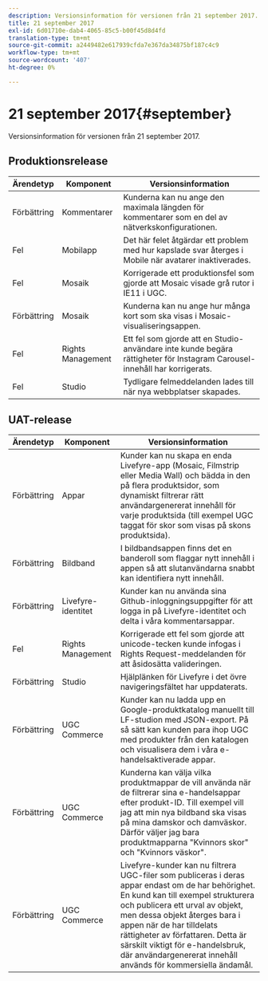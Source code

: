 ```yaml
---
description: Versionsinformation för versionen från 21 september 2017.
title: 21 september 2017
exl-id: 6d01710e-dab4-4065-85c5-b00f45d8d4fd
translation-type: tm+mt
source-git-commit: a2449482e617939cfda7e367da34875bf187c4c9
workflow-type: tm+mt
source-wordcount: '407'
ht-degree: 0%

---
```


# 21 september 2017{#september}

Versionsinformation för versionen från 21 september 2017.

## Produktionsrelease

| **Ärendetyp** | **Komponent** | **Versionsinformation** |
|---|---|---|
| Förbättring | Kommentarer | Kunderna kan nu ange den maximala längden för kommentarer som en del av nätverkskonfigurationen. |
| Fel | Mobilapp | Det här felet åtgärdar ett problem med hur kapslade svar återges i Mobile när avatarer inaktiverades. |
| Fel | Mosaik | Korrigerade ett produktionsfel som gjorde att Mosaic visade grå rutor i IE11 i UGC. |
| Förbättring | Mosaik | Kunderna kan nu ange hur många kort som ska visas i Mosaic-visualiseringsappen. |
| Fel | Rights Management | Ett fel som gjorde att en Studio-användare inte kunde begära rättigheter för Instagram Carousel-innehåll har korrigerats. |
| Fel | Studio | Tydligare felmeddelanden lades till när nya webbplatser skapades. |

## UAT-release

| **Ärendetyp** | **Komponent** | **Versionsinformation** |
|---|---|---|
| Förbättring | Appar | Kunder kan nu skapa en enda Livefyre-app (Mosaic, Filmstrip eller Media Wall) och bädda in den på flera produktsidor, som dynamiskt filtrerar rätt användargenererat innehåll för varje produktsida (till exempel UGC taggat för skor som visas på skons produktsida). |
| Förbättring | Bildband | I bildbandsappen finns det en banderoll som flaggar nytt innehåll i appen så att slutanvändarna snabbt kan identifiera nytt innehåll. |
| Förbättring | Livefyre-identitet | Kunder kan nu använda sina Github-inloggningsuppgifter för att logga in på Livefyre-identitet och delta i våra kommentarsappar. |
| Fel | Rights Management | Korrigerade ett fel som gjorde att unicode-tecken kunde infogas i Rights Request-meddelanden för att åsidosätta valideringen. |
| Förbättring | Studio | Hjälplänken för Livefyre i det övre navigeringsfältet har uppdaterats. |
| Förbättring | UGC Commerce | Kunder kan nu ladda upp en Google-produktkatalog manuellt till LF-studion med JSON-export. På så sätt kan kunden para ihop UGC med produkter från den katalogen och visualisera dem i våra e-handelsaktiverade appar. |
| Förbättring | UGC Commerce | Kunderna kan välja vilka produktmappar de vill använda när de filtrerar sina e-handelsappar efter produkt-ID. Till exempel vill jag att min nya bildband ska visas på mina damskor och damväskor. Därför väljer jag bara produktmapparna &quot;Kvinnors skor&quot; och &quot;Kvinnors väskor&quot;. |
| Förbättring | UGC Commerce | Livefyre-kunder kan nu filtrera UGC-filer som publiceras i deras appar endast om de har behörighet. En kund kan till exempel strukturera och publicera ett urval av objekt, men dessa objekt återges bara i appen när de har tilldelats rättigheter av författaren. Detta är särskilt viktigt för e-handelsbruk, där användargenererat innehåll används för kommersiella ändamål. |
